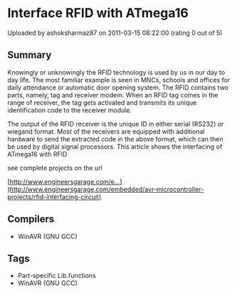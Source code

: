 # Interface RFID with ATmega16

Uploaded by ashoksharmaz87 on 2011-03-15 08:22:00 (rating 0 out of 5)

## Summary

Knowingly or unknowingly the RFID technology is used by us in our day to day life. The most familiar example is seen in MNCs, schools and offices for daily attendance or automatic door opening system. The RFID contains two parts, namely, tag and receiver modem. When an RFID tag comes in the range of receiver, the tag gets activated and transmits its unique identification code to the receiver module.


The output of the RFID receiver is the unique ID in either serial (RS232) or wiegand format. Most of the receivers are equipped with additional hardware to send the extracted code in the above format, which can then be used by digital signal processors. This article shows the interfacing of ATmega16 with RFID


see complete projects on the url  

[http://www.engineersgarage.com/e...](http://www.engineersgarage.com/embedded/avr-microcontroller-projects/rfid-interfacing-circuit)

## Compilers

- WinAVR (GNU GCC)

## Tags

- Part-specific Lib.functions
- WinAVR (GNU GCC)
